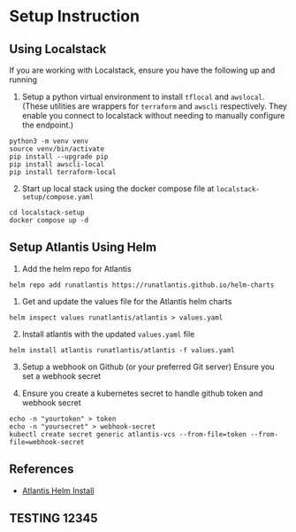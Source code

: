# Setup Instruction

## Using Localstack

If you are working with Localstack, ensure you have the following up and running

1. Setup a python virtual environment to install `tflocal` and `awslocal`.
(These utilities are wrappers for `terraform` and `awscli` respectively. They enable you
connect to localstack without needing to manually configure the endpoint.)

```shell
python3 -m venv venv
source venv/bin/activate
pip install --upgrade pip
pip install awscli-local
pip install terraform-local
```

2. Start up local stack using the docker compose file at `localstack-setup/compose.yaml`

```shell
cd localstack-setup
docker compose up -d
```

## Setup Atlantis Using Helm

1. Add the helm repo for Atlantis

```shell
helm repo add runatlantis https://runatlantis.github.io/helm-charts
```

1. Get and update the values file for the Atlantis helm charts

```shell
helm inspect values runatlantis/atlantis > values.yaml
```

2. Install atlantis with the updated `values.yaml` file

```shell
helm install atlantis runatlantis/atlantis -f values.yaml
```

3. Setup a webhook on Github (or your preferred Git server)
   Ensure you set a webhook secret

4. Ensure you create a kubernetes secret to handle github token and webhook secret

```shell
echo -n "yourtoken" > token
echo -n "yoursecret" > webhook-secret
kubectl create secret generic atlantis-vcs --from-file=token --from-file=webhook-secret
```

## References

- [Atlantis Helm Install](https://www.runatlantis.io/docs/deployment.html#kubernetes-helm-chart)



## TESTING 12345